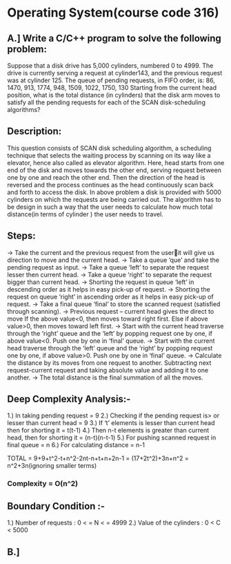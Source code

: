# Operating System(course code 316)

## A.] Write a C/C++ program to solve the following problem:
Suppose that a disk drive has 5,000 cylinders, numbered 0 to 4999. The drive is currently serving a request at 
cylinder143, and the previous request was at cylinder 125. The queue of pending requests, in FIFO 
order, is: 
86, 1470, 913, 1774, 948, 1509, 1022, 1750, 130 
Starting from the current head position, what is the total distance (in cylinders) that the disk arm moves to 
satisfy all the pending requests for each of the SCAN disk-scheduling algorithms?
## Description:
This question consists of SCAN disk scheduling algorithm, a scheduling technique that selects the waiting 
process by scanning on its way like a elevator, hence also called as elevator algorithm. Here, head starts from 
one end of the disk and moves towards the other end, serving request between one by one and reach the other 
end. Then the direction of the head is reversed and the process continues as the head continuously scan back 
and forth to access the disk. In above problem a disk is provided with 5000 cylinders on which the requests are 
being carried out. The algorithm has to be design in such a way that the user needs to calculate how much 
total distance(in terms of cylinder ) the user needs to travel.
## Steps:
-> Take the current and the previous request from the userit will give us direction to move and the 
current head.
-> Take a queue ‘que’ and take the pending request as input.
-> Take a queue ‘left’ to separate the request lesser then current head.
-> Take a queue ‘right’ to separate the request bigger than current head.
-> Shorting the request in queue ‘left’ in descending order as it helps in easy pick-up of request.
-> Shorting the request on queue ‘right’ in ascending order as it helps in easy pick-up of request.
-> Take a final queue ‘final’ to store the scanned request (satisfied through scanning).
-> Previous request – current head gives the direct to move
 If the above value<0, then moves toward right first.
 Else if above value>0, then moves toward left first.
-> Start with the current head traverse through the ‘right’ queue and the ‘left’ by popping request one 
by one, if above value<0. Push one by one in ‘final’ queue.
-> Start with the current head traverse through the ‘left’ queue and the ‘right’ by popping request one 
by one, if above value>0. Push one by one in ‘final’ queue.
-> Calculate the distance by its moves from one request to another. Subtracting next request-current 
request and taking absolute value and adding it to one another.
-> The total distance is the final summation of all the moves.

## Deep Complexity Analysis:- 
1.) In taking pending request = 9
2.) Checking if the pending request is> or lesser than current head = 9
3.) If ‘t’ elements is lesser than current head then for shorting it = t(t-1)
4.) Then n-t elements is greater than current head, then for shorting it = (n-t)(n-t-1)
5.) For pushing scanned request in final queue = n
6.) For calculating distance = n-1

TOTAL = 9+9+t^2-t+n^2-2nt-n+t+n+2n-1 = (17+2t^2)+3n+n^2 = n^2+3n(ignoring smaller terms)
### Complexity = O(n^2)

## Boundary Condition :-
1.) Number of requests : 0 < = N < = 4999
2.) Value of the cylinders : 0 < C < 5000

## B.] 

